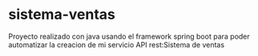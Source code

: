 # sistema-ventas

Proyecto realizado con java usando el framework spring boot para poder automatizar la creacion de mi servicio API rest:Sistema de ventas
